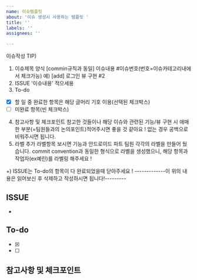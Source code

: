 ```yaml
---
name: 이슈템플릿
about: '이슈 생성시 사용하는 템플릿 '
title: ''
labels: ''
assignees: ''

---
```


이슈작성 TIP)
1. 이슈제목 양식
[commin규칙과 동일] 이슈내용 #이슈번호(번호=이슈카테고리내에서 체크가능)
예) [add] 로그인 뷰 구현 #2
2. ISSUE 
'이슈내용' 적으세용
3. To-do
- [x]  할 일 중 완료한 항목은 해당 글머리 기호 이용(선택된 체크박스)
- [ ]  미완료 항목(빈 체크박스)
4. 참고사항 및 체크포인트
참고한 것들이나 해당 이슈와 관련된 기능/뷰 구현 시 애매한 부분(=팀원들과의 논의포인트)적어주시면 좋을 것 같아요 !
없는 경우 공백으로 비워주시면 됩니다.
5. 라벨 추가
라벨항목 보시면 기능과 안드로이드 파트 팀원 각각의 라벨을 만들어 뒀습니다.
commit convention과 동일한 형식으로 라벨을 생성했으니,
해당 항목과 작업자(ex예린)를 라벨링 해주세요 !

+) ISSUE는 To-do의 항목이 다 완료되었을때 닫아주세요 !
-------------이 위의 내용은 읽어보신 후 삭제하고 작성하시면 됩니다!---------

## ISSUE
- 

## To-do
- [x] 
- [ ] 

## 참고사항 및 체크포인트
